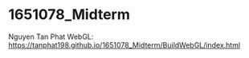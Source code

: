 # 1651078_Midterm
Nguyen Tan Phat
WebGL:
https://tanphat198.github.io/1651078_Midterm/BuildWebGL/index.html
